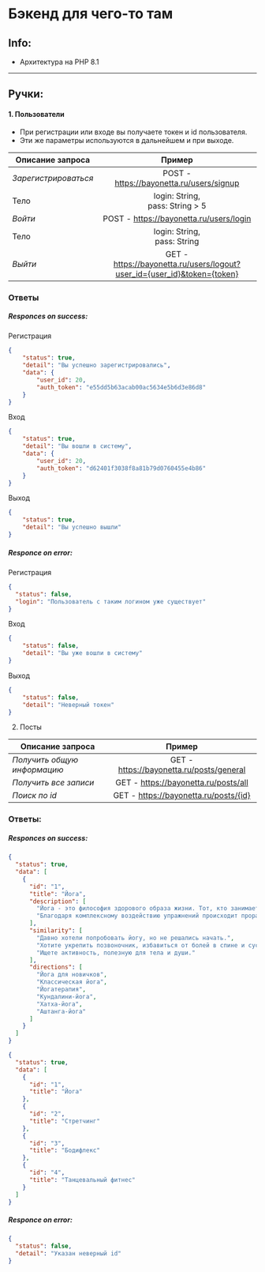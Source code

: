 # Бэкенд для чего-то там



## **Info:**

- Архитектура на PHP 8.1

----

## Ручки:
#### 1. Пользователи
- При регистрации или входе вы получаете токен и id пользователя.
- Эти же параметры используются в дальнейшем и при выходе.

| Описание запроса     |                                 Пример                                  | 
|----------------------|:-----------------------------------------------------------------------:| 
| _Зарегистрироваться_ |                POST - https://bayonetta.ru/users/signup                 | 
| Тело                 |                  login: String,<br/> pass: String > 5                   |
| _Войти_              |                 POST - https://bayonetta.ru/users/login                 | 
| Тело                 |                  login: String,<br/> pass: String                    |
| _Выйти_              | GET - https://bayonetta.ru/users/logout?user_id={user_id}&token={token} | 




### Ответы
##### Responces on success:
Регистрация
```json
{
	"status": true,
	"detail": "Вы успешно зарегистрировались",
	"data": {
		"user_id": 20,
		"auth_token": "e55dd5b63acab00ac5634e5b6d3e86d8"
	}
}
```
Вход
```json
{
	"status": true,
	"detail": "Вы вошли в систему",
	"data": {
		"user_id": 20,
		"auth_token": "d62401f3038f8a81b79d0760455e4b86"
	}
}
```
Выход
```json
{
	"status": true,
	"detail": "Вы успешно вышли"
}
```
##### Responce on error:
Регистрация
```json
{
  "status": false,
  "login": "Пользователь с таким логином уже существует"
}
```
Вход
```json
{
	"status": false,
	"detail": "Вы уже вошли в систему"
}
```
Выход
```json
{
	"status": false,
	"detail": "Неверный токен"
}
```



2. Посты

| Описание запроса               |                                 Пример                                  | 
|--------------------------------|:-----------------------------------------------------------------------:| 
| _Получить общую информацию_    |                GET - https://bayonetta.ru/posts/general                 | 
| _Получить все записи_          |                  GET - https://bayonetta.ru/posts/all                   |
| _Поиск по id_        |                 GET - https://bayonetta.ru/posts/{id}                  |


### Ответы:

##### Responces on success:
```json
{
  "status": true,
  "data": [
    {
      "id": "1",
      "title": "Йога",
      "description": [
        "Йога - это философия здорового образа жизни. Тот, кто занимается йогой, становится здоровее и выносливее, после занятий чувствует прилив сил, а также с новой силой может ощутить вкус к жизни.",
        "Благодаря комплексному воздействию упражнений происходит проработка всех групп мышц, тренировка суставов, улучшается циркуляция крови. Кроме того, упражнения дарят отличное настроение, заряжают бодростью и помогают противостоять стрессам."
      ],
      "similarity": [
        "Давно хотели попробовать йогу, но не решались начать.",
        "Хотите укрепить позвоночник, избавиться от болей в спине и суставах.",
        "Ищете активность, полезную для тела и души."
      ],
      "directions": [
        "Йога для новичков",
        "Классическая йога",
        "Йогатерапия",
        "Кундалини-йога",
        "Хатха-йога",
        "Аштанга-йога"
      ]
    }
  ]
}
```
```json
{
  "status": true,
  "data": [
    {
      "id": "1",
      "title": "Йога"
    },
    {
      "id": "2",
      "title": "Стретчинг"
    },
    {
      "id": "3",
      "title": "Бодифлекс"
    },
    {
      "id": "4",
      "title": "Танцевальный фитнес"
    }
  ]
}
```
##### Responce on error:
```json
{
  "status": false,
  "detail": "Указан неверный id"
}
```





